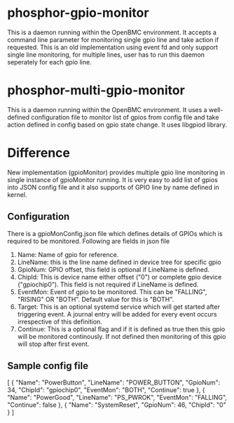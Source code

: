 # phosphor-gpio-monitor

This is a daemon running within the OpenBMC environment. It accepts a command
line parameter for monitoring single gpio line and take action if requested.
This is an old implementation using event fd and only support single line
monitoring, for multiple lines, user has to run this daemon seperately for
each gpio line.

# phosphor-multi-gpio-monitor

This is a daemon running within the OpenBMC environment. It uses a well-defined
configuration file to monitor list of gpios from config file and take action
defined in config based on gpio state change. It uses libgpiod library.

# Difference
New implementation (gpioMonitor) provides multiple gpio line monitoring in
single instance of gpioMonitor running. It is very easy to add list of gpios
into JSON config file and it also supports of GPIO line by name defined in
kernel.

## Configuration

There is a gpioMonConfig.json file which defines details of GPIOs which is
required to be monitored. Following are fields in json file
1. Name: Name of gpio for reference.
2. LineName: this is the line name defined in device tree for specific gpio
3. GpioNum: GPIO offset, this field is optional if LineName is defined.
4. ChipId: This is device name either offset ("0") or complete gpio device
           ("gpiochip0"). This field is not required if LineName is defined.
5. EventMon: Event of gpio to be monitored. This can be "FALLING", "RISING"
             OR "BOTH". Default value for this is "BOTH".
6. Target: This is an optional systemd service which will get started after
           triggering event. A journal entry will be added for every event
           occurs irrespective of this definition.
7. Continue: This is a optional flag and if it is defined as true then this
             gpio will be monitored continously. If not defined then
             monitoring of this gpio will stop after first event.

## Sample config file

[
	{
		"Name": "PowerButton",
		"LineName": "POWER_BUTTON",
		"GpioNum": 34,
		"ChipId": "gpiochip0",
		"EventMon": "BOTH",
		"Continue": true
	},
	{
		"Name": "PowerGood",
		"LineName": "PS_PWROK",
		"EventMon": "FALLING",
		"Continue": false
	},
	{
		"Name": "SystemReset",
		"GpioNum": 46,
		"ChipId": "0"
	}
]
